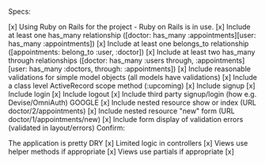 Specs:

 [x] Using Ruby on Rails for the project - Ruby on Rails is in use. 
 [x] Include at least one has_many relationship ([doctor: has_many :appointments][user: has_many :appointments])
 [x] Include at least one belongs_to relationship ([appointments: belong_to :user, :doctor])
 [x] Include at least two has_many through relationships ([doctor: has_many :users through, :appointments]
     [user: has_many :doctors,     through: :appointments])
 [x] Include reasonable validations for simple model objects (all models have validations)
 [x] Include a class level ActiveRecord scope method (:upcoming)
 [x] Include signup
 [x] Include login
 [x] Include logout 
 [x] Include third party signup/login (how e.g. Devise/OmniAuth) GOOGLE
 [x] Include nested resource show or index (URL  doctor/2/appointments) 
 [x] Include nested resource "new" form (URL doctor/1/appointments/new)
 [x] Include form display of validation errors (validated in layout/errors)
Confirm:

 The application is pretty DRY [x]
 Limited logic in controllers [x]
 Views use helper methods if appropriate [x]
 Views use partials if appropriate [x]